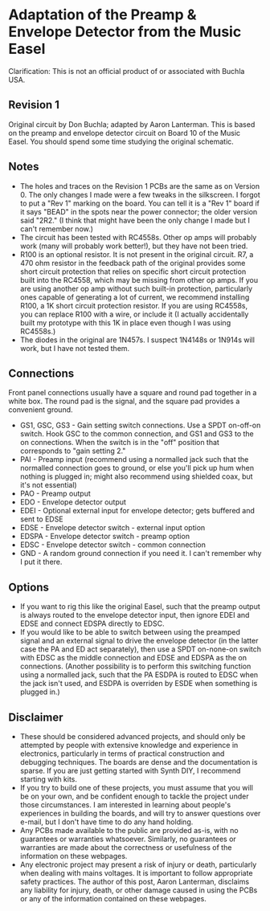 # Adaptation of the Preamp & Envelope Detector from the Music Easel

Clarification: This is not an official product of or associated with Buchla USA.

## Revision 1

Original circuit by Don Buchla; adapted by Aaron Lanterman. This is based on the preamp and envelope detector circuit on Board 10 of the Music Easel. You should spend some time studying the original schematic.

## Notes
* The holes and traces on the Revision 1 PCBs are the same as on Version 0. The only changes I made were a few tweaks in the silkscreen. I forgot to put a "Rev 1" marking on the board. You can tell it is a "Rev 1" board if it says "BEAD" in the spots near the power connector; the older version said "2R2." (I think that might have been the only change I made but I can't remember now.)
* The circuit has been tested with RC4558s. Other op amps will probably work (many will probably work better!), but they have not been tried.
* R100 is an optional resistor. It is not present in the original circuit. R7, a 470 ohm resistor in the feedback path of the original provides some short circuit protection that relies on specific short circuit protection built into the RC4558, which may be missing from other op amps. If you are using another op amp without such built-in protection, particularly ones capable of generating a lot of current, we recommend installing R100, a 1K short circuit protection resistor. If you are using RC4558s, you can replace R100 with a wire, or include it (I actually accidentally built my prototype with this 1K in place even though I was using RC4558s.)
* The diodes in the original are 1N457s. I suspect 1N4148s or 1N914s will work, but I have not tested them.

## Connections
Front panel connections usually have a square and round pad together in a white box. The round pad is the signal, and the square pad provides a convenient ground.

* GS1, GSC, GS3 - Gain setting switch connections. Use a SPDT on-off-on switch. Hook GSC to the common connection, and GS1 and GS3 to the on connections. When the switch is in the "off" position that corresponds to "gain setting 2."
* PAI - Preamp input (recommend using a normalled jack such that the normalled connection goes to ground, or else you'll pick up hum when nothing is plugged in; might also recommend using shielded coax, but it's not essential)
* PAO - Preamp output
* EDO - Envelope detector output
* EDEI - Optional external input for envelope detector; gets buffered and sent to EDSE
* EDSE - Envelope detector switch - external input option
* EDSPA - Envelope detector switch - preamp option
* EDSC - Envelope detector switch - common connection
* GND - A random ground connection if you need it. I can't remember why I put it there.

## Options
* If you want to rig this like the original Easel, such that the preamp output is always routed to the envelope detector input, then ignore EDEI and EDSE and connect EDSPA directly to EDSC.
* If you would like to be able to switch between using the preamped signal and an external signal to drive the envelope detector (in the latter case the PA and ED act separately), then use a SPDT on-none-on switch with EDSC as the middle connection and EDSE and EDSPA as the on connections. (Another possibility is to perform this switching function using a normalled jack, such that the PA ESDPA is routed to EDSC when the jack isn't used, and ESDPA is overriden by ESDE when something is plugged in.)

## Disclaimer
* These should be considered advanced projects, and should only be attempted by people with extensive knowledge and experience in electronics, particularly in terms of practical construction and debugging techniques. The boards are dense and the documentation is sparse. If you are just getting started with Synth DIY, I recommend starting with kits.
* If you try to build one of these projects, you must assume that you will be on your own, and be confident enough to tackle the project under those circumstances. I am interested in learning about people's experiences in building the boards, and will try to answer questions over e-mail, but I don't have time to do any hand holding.
* Any PCBs made available to the public are provided as-is, with no guarantees or warranties whatsoever. Similarly, no guarantees or warranties are made about the correctness or usefulness of the information on these webpages.
* Any electronic project may present a risk of injury or death, particularly when dealing with mains voltages. It is important to follow appropriate safety practices. The author of this post, Aaron Lanterman, disclaims any liability for injury, death, or other damage caused in using the PCBs or any of the information contained on these webpages.
